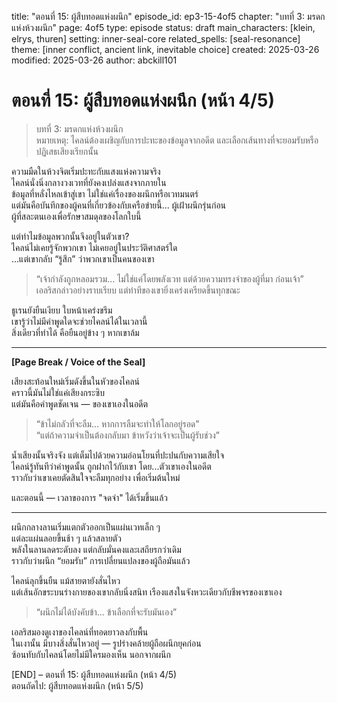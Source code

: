 title: "ตอนที่ 15: ผู้สืบทอดแห่งผนึก"
episode_id: ep3-15-4of5
chapter: "บทที่ 3: มรดกแห่งห้วงผนึก"
page: 4of5
type: episode
status: draft
main_characters: [klein, elrys, thuren]
setting: inner-seal-core
related_spells: [seal-resonance]
theme: [inner conflict, ancient link, inevitable choice]
created: 2025-03-26
modified: 2025-03-26
author: abckill101

# ตอนที่ 15: ผู้สืบทอดแห่งผนึก (หน้า 4/5)

> บทที่ 3: มรดกแห่งห้วงผนึก\
> หมายเหตุ: ไคลน์ต้องเผชิญกับการปะทะของข้อมูลจากอดีต และเลือกเส้นทางที่จะยอมรับหรือปฏิเสธเสียงเรียกนั้น

ความมืดในห้วงจิตเริ่มปะทะกับแสงแห่งความจริง  
ไคลน์นั่งนิ่งกลางวงเวทที่ยังคงเปล่งแสงจากภายใน  
ข้อมูลที่หลั่งไหลเข้าสู่เขา ไม่ใช่แค่เรื่องของผนึกหรือเวทมนตร์  
แต่มันคือบันทึกของผู้คนที่เกี่ยวข้องกับเครือข่ายนี้... ผู้เฝ้าผนึกรุ่นก่อน  
ผู้ที่สละตนเองเพื่อรักษาสมดุลของโลกใบนี้

แต่ทำไมข้อมูลพวกนั้นจึงอยู่ในตัวเขา?  
ไคลน์ไม่เคยรู้จักพวกเขา ไม่เคยอยู่ในประวัติศาสตร์ใด  
...แต่เขากลับ “รู้สึก” ว่าพวกเขาเป็นคนของเขา

> “เจ้ากำลังถูกหลอมรวม... ไม่ใช่แค่โดยพลังเวท แต่ด้วยความทรงจำของผู้ที่มา ก่อนเจ้า”  
> เอลริสกล่าวอย่างราบเรียบ แต่ท่าทีของเขายิ่งเคร่งเครียดขึ้นทุกขณะ

ธูเรนยังยืนเงียบ ใบหน้าเคร่งขรึม  
เขารู้ว่าไม่มีคำพูดใดจะช่วยไคลน์ได้ในเวลานี้  
สิ่งเดียวที่ทำได้ คือยืนอยู่ข้าง ๆ หากเขาล้ม

---

**[Page Break / Voice of the Seal]**

เสียงสะท้อนใหม่เริ่มดังขึ้นในหัวของไคลน์  
คราวนี้มันไม่ใช่แค่เสียงกระซิบ  
แต่มันคือคำพูดชัดเจน — ของเขาเองในอดีต

> “ข้าไม่กลัวที่จะลืม... หากการลืมจะทำให้โลกอยู่รอด”  
> “แต่ถ้าความจำเป็นต้องกลับมา ข้าหวังว่าเจ้าจะเป็นผู้รับช่วง”

น้ำเสียงนั้นจริงจัง แต่เต็มไปด้วยความอ่อนโยนที่ปะปนกับความเสียใจ  
ไคลน์รู้ทันทีว่าคำพูดนั้น ถูกฝากไว้กับเขา โดย...ตัวเขาเองในอดีต  
ราวกับว่าเขาเคยตัดสินใจจะลืมทุกอย่าง เพื่อเริ่มต้นใหม่

และตอนนี้ — เวลาของการ "จดจำ" ได้เริ่มขึ้นแล้ว

---

ผนึกกลางลานเริ่มแตกตัวออกเป็นแผ่นเวทเล็ก ๆ  
แต่ละแผ่นลอยขึ้นช้า ๆ แล้วสลายตัว  
พลังในลานลดระดับลง แต่กลับมั่นคงและเสถียรกว่าเดิม  
ราวกับว่าผนึก “ยอมรับ” การเปลี่ยนแปลงของผู้ถือมันแล้ว

ไคลน์ลุกขึ้นยืน แม้สายตายังสั่นไหว  
แต่เส้นอักขระบนร่างกายของเขากลับนิ่งสนิท เรืองแสงในจังหวะเดียวกับชีพจรของเขาเอง

> “ผนึกไม่ได้บังคับข้า... ข้าเลือกที่จะรับมันเอง”

เอลริสมองดูเงาของไคลน์ที่ทอดยาวลงกับพื้น  
ในเงานั้น มีบางสิ่งสั่นไหวอยู่ — รูปร่างคล้ายผู้ถือผนึกยุคก่อน  
ซ้อนทับกับไคลน์โดยไม่มีใครมองเห็น นอกจากผนึก

[END] – ตอนที่ 15: ผู้สืบทอดแห่งผนึก (หน้า 4/5)  
ตอนถัดไป: ผู้สืบทอดแห่งผนึก (หน้า 5/5)
